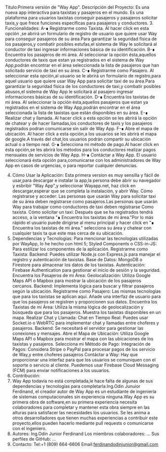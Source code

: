 Titulo:Primera versión de "Way App".
Descripción del Proyecto:
Es una nueva app interactiva para taxistas y pasajeros en el mundo. 
Es una plataforma para usuarios taxistas conseguir pasajeros y pasajeros solicitar taxis,y que frece funciones específicas para pasajeros y conductores.
3. Funcionalidades:
A-∎ Registrarme como Taxista. Al hacer click en esta opción ,se abrirá un formulario de registro de usuario que quiere usar Way para conseguir pasajeros de su área.Para garantizar la seguridad física de los pasajeros,y combatir posibles estufas,el sistema de Way le solicitará al conductor de taxi ingresar informaciones básica de su identificación. 
B-∎ Encuentra los pasajeros de mi área. Al seleccionar la opción ésta,aquellos conductores de taxis que estan ya registrados en el sistema de Way App,podrán encontrar en el área seleccionada la lista de pasajeros que han solicitado servicio de taxi en su área. 
C-∎ Registrarme como Pasajero. Al seleccionar esta opción,al usuario se le abrirá un formulario de registro,para aquel usuario que quiere usar Way App para solicitar taxi de su área.Para garantizar la seguridad física de los conductores de taxi,y combatir posibles abusos,el sistema de Way App le solicitará al pasajero ingresar informaciones básicas de su identificación. 
D-∎ Encuentra los taxistas de mi área. Al seleccionar la opción ésta,aquellos pasajeros que estan ya registrados en el sistema de Way App,podrán encontrar en el área seleccionada la lista de taxistas que están disponibles en su área. 
E-∎ Realizar chat y llamada. Al hacer click a esta opción se les abrirá la opción de chatear y de hacer llamadas,los conductores de taxis  y los pasajeros registrados podran comunicarse sin salir de Way App.
F-∎ Abre el mapa de ubicación. Al hacer click a esta opción,a los usuarios se les abrirá el mapa de google.A través del chat,los usuarios podrán compartir su ubicación actual o a tiempo real.
G-∎ Selecciona mi método de pago.Al hacer click en ésta opción,se les abrirá los métodos para los conductores realizar pagos mensuales de servicios de Way App.
H-∎ Contáctar a Way App. El usuario seleccionará ésta opción para,comunicarse con los administradores de Way App en casos de urgencias, o para reportar cualquier denuncias.

4. Cómo Usar la Aplicación:
Esta primera version es muy sensilla y fácil de usar,para descargar e instalar la app,la persona debe abrir su navegador y esbribir "Way App",y seleccionar Wayapp.net, haz click en descargar,esperar que se completa la instalación, y abrir Way.
Cómo registrarse y acceder: Las personas que usarán Way para solicitar taxi de su área deben registrarse como pasajeros.Las personas que usarán Way para trabajar como conductores de taxi deben registrarse Como taxista.
Cómo solicitar un taxi: Después que se ha registrados tendrá acceso, a la ventana "∎ Encuentra los taxistas de mi área."Por lo más rápido el usuario puede dirigirse al menu principal y hacer click en "∎ Encuentra los taxistas de mi área." selecciona su área y chatear con cualquier taxis ta que este mas cerca de su ubicación.
5. Dependencias y Tecnologías:
Para mencionar las tecnologías utilizadas por WayApp, lo he hecho con html 5; Styled Components o CSS-in-JS: Para estilizar los componentes de la aplicación.
Registrarme como Taxista:
Backend: Puedes utilizar Node.js con Express.js para manejar el registro y autenticación de taxistas.
Base de Datos: MongoDB o Firestore para almacenar los datos de los taxistas.
Autenticación: Firebase Authentication para gestionar el inicio de sesión y la seguridad.
Encuentra los Pasajeros de mi Área:
Geolocalización: Utiliza Google Maps API o Mapbox para mostrar la ubicación de los pasajeros cercanos.
Backend: Implementa lógica para buscar y filtrar pasajeros según la ubicación.
Registrarme como Pasajero:
Las mismas tecnologías que para los taxistas se aplican aquí.
Añade una interfaz de usuario para que los pasajeros se registren y proporcionen sus datos.
Encuentra los Taxistas de mi Área:
Utiliza la misma lógica de geolocalización y búsqueda que para los pasajeros.
Muestra los taxistas disponibles en un mapa.
Realizar Chat y Llamada:
Chat en Tiempo Real: Puedes usar Socket.io o WebRTC para implementar chat y llamadas entre choferes y pasajeros.
Backend: Se necesitará el servidor para gestionar las conexiones y mensajes.
Abre el Mapa de Ubicación:
Utiliza Google Maps API o Mapbox para mostrar el mapa con las ubicaciones de los taxistas y pasajeros.
Selecciona mi Método de Pago:
Integración de Pagos: Considera Stripe o PayPal para procesar pagos de los servicio de Way,y entre choferes pasajeros 
Contáctar a Way:
Hay que proporcionar una interfaz para que los usuarios se comuniquen con el soporte o servicio al cliente.
Puedemos usar Firebase Cloud Messaging (FCM) para enviar notificaciones a los usuarios.
6. Contribución:
7. Way App todavia no está completada,le hace falta de algunas de sus dependencias y tecnologías para completarla.Ing.Odin Junuior Ferdinand, el creador autor de Way App es un estudiante de ingeniería de sistemas computacionales sin experiencia ninguna.Way App es su primera obra de software,en su primera experiencia necesita colaboradores para completar y mantener esta obra siempre en las alturas para satisfacer las necesidades los usuarios. 
Se les anima a otros desarrolladores que tienen muchas experiencias a contribuir este proyecto,ellos pueden hacerlo mediante pull requests o comunicarse con el ingeniero.
7. Autores:
Ing.Odin Junior Ferdinand
Los miembros colaboradores: ...
Sus perfiles de GitHub: ...
8. Contacto:
Tel:+1 (809) 664-6606
Email:ferdinandodinjunior@gmail.com


